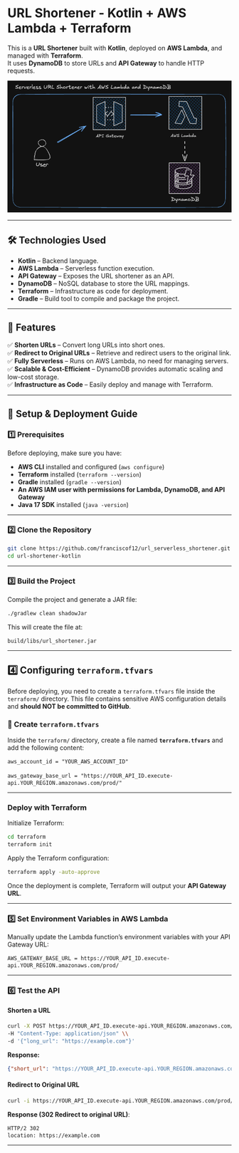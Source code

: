 # URL Shortener - Kotlin + AWS Lambda + Terraform

This is a **URL Shortener** built with **Kotlin**, deployed on **AWS Lambda**, and managed with **Terraform**.  
It uses **DynamoDB** to store URLs and **API Gateway** to handle HTTP requests.

![url_shortener.png](url_shortener.png)

---

## **🛠️ Technologies Used**
- **Kotlin** – Backend language.
- **AWS Lambda** – Serverless function execution.
- **API Gateway** – Exposes the URL shortener as an API.
- **DynamoDB** – NoSQL database to store the URL mappings.
- **Terraform** – Infrastructure as code for deployment.
- **Gradle** – Build tool to compile and package the project.

---

## **📌 Features**
✅ **Shorten URLs** – Convert long URLs into short ones.  
✅ **Redirect to Original URLs** – Retrieve and redirect users to the original link.  
✅ **Fully Serverless** – Runs on AWS Lambda, no need for managing servers.  
✅ **Scalable & Cost-Efficient** – DynamoDB provides automatic scaling and low-cost storage.  
✅ **Infrastructure as Code** – Easily deploy and manage with Terraform.

---

## **🚀 Setup & Deployment Guide**

### **1️⃣ Prerequisites**
Before deploying, make sure you have:
- **AWS CLI** installed and configured (`aws configure`)
- **Terraform** installed (`terraform --version`)
- **Gradle** installed (`gradle --version`)
- **An AWS IAM user with permissions for Lambda, DynamoDB, and API Gateway**
- **Java 17 SDK** installed (`java -version`)

---

### **2️⃣ Clone the Repository**
```sh
git clone https://github.com/franciscof12/url_serverless_shortener.git
cd url-shortener-kotlin
```

---

### **3️⃣ Build the Project**
Compile the project and generate a JAR file:
```sh
./gradlew clean shadowJar
```
This will create the file at:
```
build/libs/url_shortener.jar
```

---
## **4️⃣ Configuring `terraform.tfvars`**

Before deploying, you need to create a `terraform.tfvars` file inside the `terraform/` directory. This file contains sensitive AWS configuration details and **should NOT be committed to GitHub**.

### **📌 Create `terraform.tfvars`**
Inside the `terraform/` directory, create a file named **`terraform.tfvars`** and add the following content:

```hcl
aws_account_id = "YOUR_AWS_ACCOUNT_ID"

aws_gateway_base_url = "https://YOUR_API_ID.execute-api.YOUR_REGION.amazonaws.com/prod/"
```
---

### **Deploy with Terraform**
Initialize Terraform:
```sh
cd terraform
terraform init
```
Apply the Terraform configuration:
```sh
terraform apply -auto-approve
```
Once the deployment is complete, Terraform will output your **API Gateway URL**.

---

### **5️⃣ Set Environment Variables in AWS Lambda**
Manually update the Lambda function’s environment variables with your API Gateway URL:
```
AWS_GATEWAY_BASE_URL = https://YOUR_API_ID.execute-api.YOUR_REGION.amazonaws.com/prod/
```

---

### **6️⃣ Test the API**
#### **Shorten a URL**
```sh
curl -X POST https://YOUR_API_ID.execute-api.YOUR_REGION.amazonaws.com/prod/shorten \\
-H "Content-Type: application/json" \\
-d '{"long_url": "https://example.com"}'
```
**Response:**
```json
{"short_url": "https://YOUR_API_ID.execute-api.YOUR_REGION.amazonaws.com/prod/abc123"}
```

#### **Redirect to Original URL**
```sh
curl -i https://YOUR_API_ID.execute-api.YOUR_REGION.amazonaws.com/prod/abc123
```
**Response (302 Redirect to original URL)**:
```
HTTP/2 302
location: https://example.com
```
---
